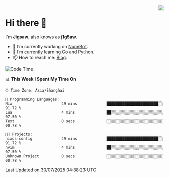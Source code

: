 <a href="#">
  <img align="right" src="https://github-readme-stats.vercel.app/api?username=j1g5awi&count_private=true&show_icons=true&title_color=80070B&text_color=B3B3B3&bg_color=212121&icon_color=80070B" />
</a>

# Hi there 👋

I'm **Jigsaw**, also knows as **j1g5aw**.

- 🔭 I’m currently working on [NoneBot](https://github.com/nonebot).
- 🌱 I’m currently learning Go and Python.
- 📫 How to reach me: [Blog](https://blog.maddestroyer.xyz/).

<!--START_SECTION:waka-->
![Code Time](http://img.shields.io/badge/Code%20Time-1%2C889%20hrs%2058%20mins-blue)

📊 **This Week I Spent My Time On** 

```text
🕑︎ Time Zone: Asia/Shanghai

💬 Programming Languages: 
Nix                      49 mins             ███████████████████████░░   91.72 % 
Lua                      4 mins              ██░░░░░░░░░░░░░░░░░░░░░░░   07.50 % 
Text                     0 secs              ░░░░░░░░░░░░░░░░░░░░░░░░░   00.78 % 

🐱‍💻 Projects: 
nixos-config             49 mins             ███████████████████████░░   91.72 % 
nvim                     4 mins              ██░░░░░░░░░░░░░░░░░░░░░░░   07.50 % 
Unknown Project          0 secs              ░░░░░░░░░░░░░░░░░░░░░░░░░   00.78 % 
```


 Last Updated on 30/07/2025 04:38:23 UTC
<!--END_SECTION:waka-->
